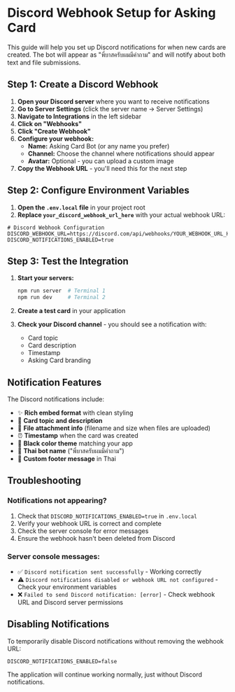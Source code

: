# Discord Webhook Setup for Asking Card

This guide will help you set up Discord notifications for when new cards are created. The bot will appear as "พี่บาสครับผมมีคำถาม" and will notify about both text and file submissions.

## Step 1: Create a Discord Webhook

1. **Open your Discord server** where you want to receive notifications
2. **Go to Server Settings** (click the server name → Server Settings)
3. **Navigate to Integrations** in the left sidebar
4. **Click on "Webhooks"**
5. **Click "Create Webhook"**
6. **Configure your webhook:**
   - **Name:** Asking Card Bot (or any name you prefer)
   - **Channel:** Choose the channel where notifications should appear
   - **Avatar:** Optional - you can upload a custom image
7. **Copy the Webhook URL** - you'll need this for the next step

## Step 2: Configure Environment Variables

1. **Open the `.env.local` file** in your project root
2. **Replace `your_discord_webhook_url_here`** with your actual webhook URL:

```env
# Discord Webhook Configuration
DISCORD_WEBHOOK_URL=https://discord.com/api/webhooks/YOUR_WEBHOOK_URL_HERE
DISCORD_NOTIFICATIONS_ENABLED=true
```

## Step 3: Test the Integration

1. **Start your servers:**
   ```bash
   npm run server  # Terminal 1
   npm run dev     # Terminal 2
   ```

2. **Create a test card** in your application
3. **Check your Discord channel** - you should see a notification with:
   - Card topic
   - Card description
   - Timestamp
   - Asking Card branding

## Notification Features

The Discord notifications include:
- ✨ **Rich embed format** with clean styling
- 📝 **Card topic and description** 
- 📎 **File attachment info** (filename and size when files are uploaded)
- ⏰ **Timestamp** when the card was created
- 🎨 **Black color theme** matching your app
- 🤖 **Thai bot name** ("พี่บาสครับผมมีคำถาม")
- 💬 **Custom footer message** in Thai

## Troubleshooting

### Notifications not appearing?
1. Check that `DISCORD_NOTIFICATIONS_ENABLED=true` in `.env.local`
2. Verify your webhook URL is correct and complete
3. Check the server console for error messages
4. Ensure the webhook hasn't been deleted from Discord

### Server console messages:
- ✅ `Discord notification sent successfully` - Working correctly
- ⚠️ `Discord notifications disabled or webhook URL not configured` - Check your environment variables
- ❌ `Failed to send Discord notification: [error]` - Check webhook URL and Discord server permissions

## Disabling Notifications

To temporarily disable Discord notifications without removing the webhook URL:

```env
DISCORD_NOTIFICATIONS_ENABLED=false
```

The application will continue working normally, just without Discord notifications.